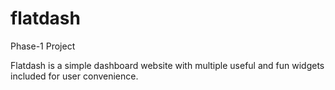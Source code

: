 # flatdash
Phase-1 Project

Flatdash is a simple dashboard website with multiple useful and fun widgets included for user convenience.
